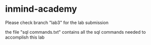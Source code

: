 # inmind-academy

Please check branch "lab3" for the lab submission

the file "sql commands.txt" contains all the sql commands needed to accomplish this lab
